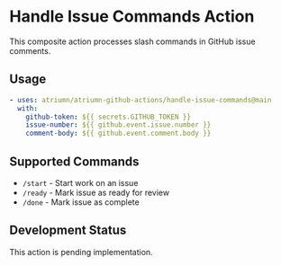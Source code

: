 # Handle Issue Commands Action

This composite action processes slash commands in GitHub issue comments.

## Usage

```yaml
- uses: atriumn/atriumn-github-actions/handle-issue-commands@main
  with:
    github-token: ${{ secrets.GITHUB_TOKEN }}
    issue-number: ${{ github.event.issue.number }}
    comment-body: ${{ github.event.comment.body }}
```

## Supported Commands

- `/start` - Start work on an issue
- `/ready` - Mark issue as ready for review
- `/done` - Mark issue as complete

## Development Status

This action is pending implementation.
